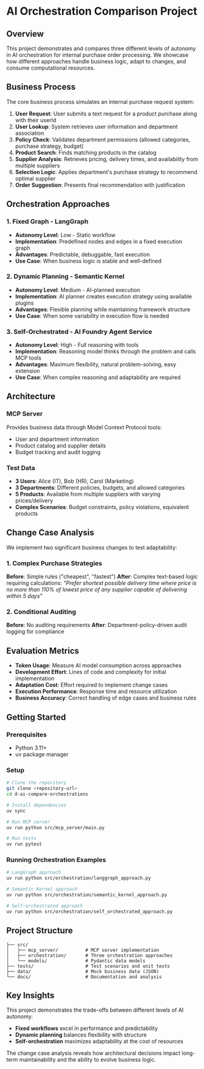 # AI Orchestration Comparison Project

## Overview

This project demonstrates and compares three different levels of autonomy in AI orchestration for internal purchase order processing. We showcase how different approaches handle business logic, adapt to changes, and consume computational resources.

## Business Process

The core business process simulates an internal purchase request system:

1. **User Request**: User submits a text request for a product purchase along with their userId
2. **User Lookup**: System retrieves user information and department association
3. **Policy Check**: Validates department permissions (allowed categories, purchase strategy, budget)
4. **Product Search**: Finds matching products in the catalog
5. **Supplier Analysis**: Retrieves pricing, delivery times, and availability from multiple suppliers
6. **Selection Logic**: Applies department's purchase strategy to recommend optimal supplier
7. **Order Suggestion**: Presents final recommendation with justification

## Orchestration Approaches

### 1. Fixed Graph - LangGraph
- **Autonomy Level**: Low - Static workflow
- **Implementation**: Predefined nodes and edges in a fixed execution graph
- **Advantages**: Predictable, debuggable, fast execution
- **Use Case**: When business logic is stable and well-defined

### 2. Dynamic Planning - Semantic Kernel
- **Autonomy Level**: Medium - AI-planned execution
- **Implementation**: AI planner creates execution strategy using available plugins
- **Advantages**: Flexible planning while maintaining framework structure
- **Use Case**: When some variability in execution flow is needed

### 3. Self-Orchestrated - AI Foundry Agent Service
- **Autonomy Level**: High - Full reasoning with tools
- **Implementation**: Reasoning model thinks through the problem and calls MCP tools
- **Advantages**: Maximum flexibility, natural problem-solving, easy extension
- **Use Case**: When complex reasoning and adaptability are required

## Architecture

### MCP Server
Provides business data through Model Context Protocol tools:
- User and department information
- Product catalog and supplier details
- Budget tracking and audit logging

### Test Data
- **3 Users**: Alice (IT), Bob (HR), Carol (Marketing)
- **3 Departments**: Different policies, budgets, and allowed categories
- **5 Products**: Available from multiple suppliers with varying prices/delivery
- **Complex Scenarios**: Budget constraints, policy violations, equivalent products

## Change Case Analysis

We implement two significant business changes to test adaptability:

### 1. Complex Purchase Strategies
**Before**: Simple rules ("cheapest", "fastest")
**After**: Complex text-based logic requiring calculations:
*"Prefer shortest possible delivery time where price is no more than 110% of lowest price of any supplier capable of delivering within 5 days"*

### 2. Conditional Auditing
**Before**: No auditing requirements
**After**: Department-policy-driven audit logging for compliance

## Evaluation Metrics

- **Token Usage**: Measure AI model consumption across approaches
- **Development Effort**: Lines of code and complexity for initial implementation
- **Adaptation Cost**: Effort required to implement change cases
- **Execution Performance**: Response time and resource utilization
- **Business Accuracy**: Correct handling of edge cases and business rules

## Getting Started

### Prerequisites
- Python 3.11+
- uv package manager

### Setup
```bash
# Clone the repository
git clone <repository-url>
cd d-ai-compare-orchestrations

# Install dependencies
uv sync

# Run MCP server
uv run python src/mcp_server/main.py

# Run tests
uv run pytest
```

### Running Orchestration Examples
```bash
# LangGraph approach
uv run python src/orchestration/langgraph_approach.py

# Semantic Kernel approach
uv run python src/orchestration/semantic_kernel_approach.py

# Self-orchestrated approach
uv run python src/orchestration/self_orchestrated_approach.py
```

## Project Structure
```
├── src/
│   ├── mcp_server/          # MCP server implementation
│   ├── orchestration/       # Three orchestration approaches
│   └── models/              # Pydantic data models
├── tests/                   # Test scenarios and unit tests
├── data/                    # Mock business data (JSON)
└── docs/                    # Documentation and analysis
```

## Key Insights

This project demonstrates the trade-offs between different levels of AI autonomy:

- **Fixed workflows** excel in performance and predictability
- **Dynamic planning** balances flexibility with structure
- **Self-orchestration** maximizes adaptability at the cost of resources

The change case analysis reveals how architectural decisions impact long-term maintainability and the ability to evolve business logic.